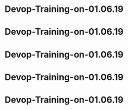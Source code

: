 # Devop-Training-on-01.06.19
# Devop-Training-on-01.06.19
# Devop-Training-on-01.06.19
# Devop-Training-on-01.06.19
# Devop-Training-on-01.06.19
